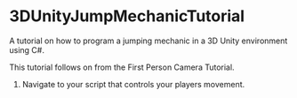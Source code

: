 # 3DUnityJumpMechanicTutorial
A tutorial on how to program a jumping mechanic in a 3D Unity environment using C#.

This tutorial follows on from the First Person Camera Tutorial.

1. Navigate to your script that controls your players movement.
   
